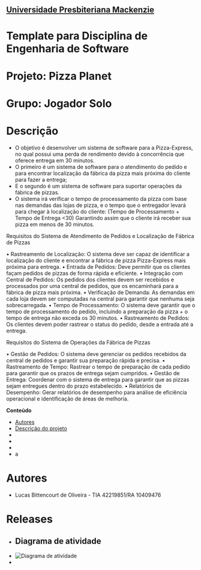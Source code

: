 <h2><a href= "https://www.mackenzie.br">Universidade Presbiteriana Mackenzie</a></h2>


# Template para Disciplina de Engenharia de Software

# Projeto: Pizza Planet

# Grupo: Jogador Solo

# Descrição
- O objetivo é desenvolver um sistema de software para a Pizza-Express, no qual possui uma perda de rendimento devido à concorrência que oferece entrega em 30 minutos.
- O primeiro é um sistema de software para o atendimento do pedido e para encontrar localização da fábrica da pizza mais próxima do cliente para fazer a entrega;
- E o segundo é um sistema de software para suportar operações da fábrica de pizzas.
- O sistema irá verificar o tempo de processamento da pizza com base nas demandas das lojas de pizza, e o tempo que o entregador levará para chegar à localização do cliente: 
(Tempo de Processamento + Tempo de Entrega <30)
Garantindo assim que o cliente irá receber sua pizza em menos de 30 minutos.

Requisitos do Sistema de Atendimento de Pedidos e Localização de Fábrica de Pizzas

•	Rastreamento de Localização: O sistema deve ser capaz de identificar a localização do cliente e encontrar a fábrica de pizza Pizza-Express mais próxima para entrega.
•	Entrada de Pedidos: Deve permitir que os clientes façam pedidos de pizzas de forma rápida e eficiente.
•	Integração com Central de Pedidos: Os pedidos dos clientes devem ser recebidos e processados por uma central de pedidos, que os encaminhará para a fábrica de pizza mais próxima.
•	Verificação de Demanda: As demandas em cada loja devem ser computadas na central para garantir que nenhuma seja sobrecarregada.
•	Tempo de Processamento: O sistema deve garantir que o tempo de processamento do pedido, incluindo a preparação da pizza + o tempo de entrega não exceda os 30 minutos.
•	Rastreamento de Pedidos: Os clientes devem poder rastrear o status do pedido, desde a entrada até a entrega.

Requisitos do Sistema de Operações da Fábrica de Pizzas

•	Gestão de Pedidos: O sistema deve gerenciar os pedidos recebidos da central de pedidos e garantir sua preparação rápida e precisa.
•	Rastreamento de Tempo: Rastrear o tempo de preparação de cada pedido para garantir que os prazos de entrega sejam cumpridos.
•	Gestão de Entrega: Coordenar com o sistema de entrega para garantir que as pizzas sejam entregues dentro do prazo estabelecido.
•	Relatórios de Desempenho: Gerar relatórios de desempenho para análise de eficiência operacional e identificação de áreas de melhoria.



**Conteúdo**

- [Autores](#autores)
- [Descrição do projeto](#)
- [](#)
- [](#)
- [](#)
- a

# Autores

* Lucas Bittencourt de Oliveira - TIA 42219851/RA 10409476

# Releases
- ## Diagrama de atividade
- ![Diagrama de atividade](docs/Diagrama_de_atividade.png)
- 










